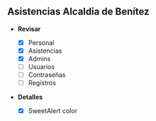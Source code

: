 ## **Asistencias Alcaldia de Benítez**

- **Revisar**

  - [x] Personal
  - [x] Asistencias
  - [x] Admins
  - [ ] Usuarios
  - [ ] Contraseñas
  - [ ] Registros

- **Detalles**

  - [x] SweetAlert color

<!-- - **Agregar**
  - [ ] Calcular horas totales
  - [ ] Horarios -->
